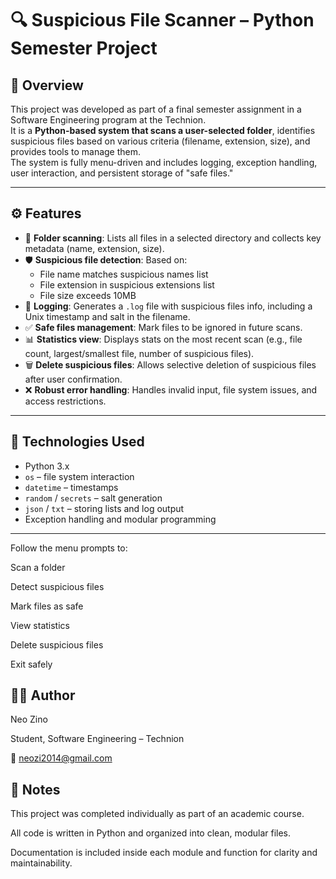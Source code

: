 # 🔍 Suspicious File Scanner – Python Semester Project

## 🧠 Overview

This project was developed as part of a final semester assignment in a Software Engineering program at the Technion.  
It is a **Python-based system that scans a user-selected folder**, identifies suspicious files based on various criteria (filename, extension, size), and provides tools to manage them.  
The system is fully menu-driven and includes logging, exception handling, user interaction, and persistent storage of "safe files."

---

## ⚙️ Features

- 📂 **Folder scanning**: Lists all files in a selected directory and collects key metadata (name, extension, size).
- 🛡️ **Suspicious file detection**: Based on:
  - File name matches suspicious names list
  - File extension in suspicious extensions list
  - File size exceeds 10MB
- 📝 **Logging**: Generates a `.log` file with suspicious files info, including a Unix timestamp and salt in the filename.
- ✅ **Safe files management**: Mark files to be ignored in future scans.
- 📊 **Statistics view**: Displays stats on the most recent scan (e.g., file count, largest/smallest file, number of suspicious files).
- 🗑️ **Delete suspicious files**: Allows selective deletion of suspicious files after user confirmation.
- ❌ **Robust error handling**: Handles invalid input, file system issues, and access restrictions.

---

## 🧩 Technologies Used

- Python 3.x
- `os` – file system interaction
- `datetime` – timestamps
- `random` / `secrets` – salt generation
- `json` / `txt` – storing lists and log output
- Exception handling and modular programming

---

Follow the menu prompts to:

Scan a folder

Detect suspicious files

Mark files as safe

View statistics

Delete suspicious files

Exit safely

## 👨‍💻 Author

Neo Zino

Student, Software Engineering – Technion

📧 neozi2014@gmail.com

## 📌 Notes

This project was completed individually as part of an academic course.

All code is written in Python and organized into clean, modular files.

Documentation is included inside each module and function for clarity and maintainability.
